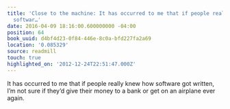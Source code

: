 ```yaml
---
title: 'Close to the machine: It has occurred to me that if people really knew how
  softwar…'
date: 2016-04-09 18:16:00.600000000 -04:00
position: 64
book_uuid: d4bf4d23-0f84-446e-8c0a-bfd227fa2a69
location: '0.085329'
source: readmill
touch: true
highlighted_on: '2012-12-24T22:51:47.000Z'
---
```


It has occurred to me that if people really knew how software got written, I’m not sure if they’d give their money to a bank or get on an airplane ever again.